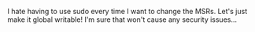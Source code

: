 I hate having to use sudo every time I want to change the MSRs. Let's just make it global writable! I'm sure that won't cause any security issues...
